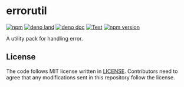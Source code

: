 # errorutil

[![npm](http://img.shields.io/badge/available%20on-npm-lightgrey.svg?logo=npm&logoColor=white)](https://www.npmjs.com/package/@lambdalisue/errorutil)
[![deno land](http://img.shields.io/badge/available%20on-deno.land/x-lightgrey.svg?logo=deno)](https://deno.land/x/errorutil)
[![deno doc](https://doc.deno.land/badge.svg)](https://doc.deno.land/https/deno.land/x/errorutil/mod.ts)
[![Test](https://github.com/lambdalisue/deno-errorutil/workflows/Test/badge.svg)](https://github.com/lambdalisue/deno-errorutil/actions?query=workflow%3ATest)
[![npm version](https://badge.fury.io/js/errorutil.svg)](https://badge.fury.io/js/errorutil)

A utility pack for handling error.

[deno]: https://deno.land/

## License

The code follows MIT license written in [LICENSE](./LICENSE). Contributors need
to agree that any modifications sent in this repository follow the license.

